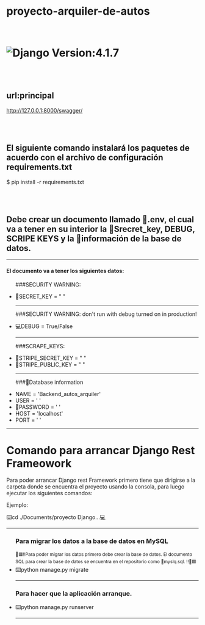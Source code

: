 # proyecto-arquiler-de-autos


<br>

<h1><img src="https://img.shields.io/badge/Django-092E20?style=for-the-badge&logo=django&logoColor=white" title="Django"/> Version:4.1.7</h1>

<br>
<br>


## url:principal
http://127.0.0.1:8000/swagger/

<br>
<br>

## El siguiente comando instalará los paquetes de acuerdo con el archivo de configuración requirements.txt
$ pip install -r requirements.txt

<br>
<br>
<h2>Debe crear un documento llamado 📄.env, el cual va a 
 tener en su interior la 🔐Srecret_key,  DEBUG, SCRIPE KEYS y la 📝información de la base de datos.
</h2>
<hr>
<div>
 <h4> El documento  va a tener los siguientes datos:</h4>
 <ul>
  <p>###SECURITY WARNING: </p>
  <li>🔐SECRET_KEY = " "</li>
  <hr>
  
  <p>###SECURITY WARNING: don't run with debug turned on in production!</p>
  <li>💻DEBUG = True/False</li>
  <hr>

  <p>###SCRAPE_KEYS: </p>
  <li>🔐STRIPE_SECRET_KEY = " "</li>
  <li>🔐STRIPE_PUBLIC_KEY = " "</li>
  <hr>
  
  <p>###📄Database information</p>
  <li>NAME = 'Backend_autos_arquiler'</li>
  <li>USER = ' '</li>
  <li>🔐PASSWORD = ' '</li>
  <li>HOST = 'localhost'</li>
  <li>PORT = ' '</li>
 </ul>
</div>
<hr>


<h1>Comando para arrancar Django Rest  Frameowork</h1>
<p>Para poder arrancar Django rest Framework primero tiene que dirigirse a la carpeta donde
se encuentra el proyecto usando la consola, para luego ejecutar los siguientes comandos:</p>

<div>
<p>Ejemplo:</p>
<p>⌨️cd ./Documents/proyecto Django...💻</p>
</div>

<hr>
<ul>
<h3>Para migrar los datos a la base de datos en MySQL</h3>
 <small>
 🔴🟥‼️Para poder migrar los datos primero debe crear la base de datos. El documento SQL para crear la base de datos se encuentra en el repositorio como 📄myslq.sql.
  ‼️🔴🟥
 </small>
 
 <li>⌨️python manage.py migrate</li>
<hr>
<h3>Para hacer que la aplicación arranque.</h3>
 <li>⌨️python manage.py runserver</li>
<hr>

</ul>
